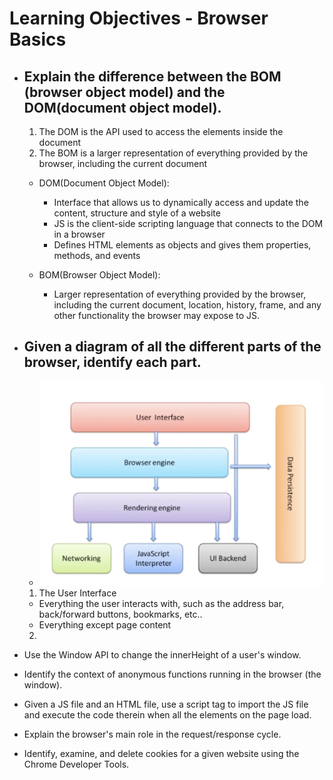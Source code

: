 # Learning Objectives -  Browser Basics

- ## Explain the difference between the BOM (browser object model) and the DOM(document object model).
  1. The DOM is the API used to access the elements inside the document
  2. The BOM is a larger representation of everything provided by the browser, including the current document
  
  - DOM(Document Object Model):
    - Interface that allows us to dynamically access and update the content, structure and style of a website
    - JS is the client-side scripting language that connects to the DOM in a browser
    - Defines HTML elements as objects and gives them properties, methods, and events
  
  - BOM(Browser Object Model):
    - Larger representation of everything provided by the browser, including the current document, location, history, frame, and any other functionality the browser may expose to JS. 



- ## Given a diagram of all the different parts of the browser, identify each part.
  - ![browser-diagram](../images/browser-diagram.png)
  1. The User Interface
    - Everything the user interacts with, such as the address bar, back/forward buttons, bookmarks, etc..
    - Everything except page content
  
  2. 



- Use the Window API to change the innerHeight of a user's window.
- Identify the context of anonymous functions running in the browser (the window).
- Given a JS file and an HTML file, use a script tag to import the JS file and execute the code therein when all the elements on the page load.
- Explain the browser's main role in the request/response cycle.
- Identify, examine, and delete cookies for a given website using the Chrome Developer Tools.
